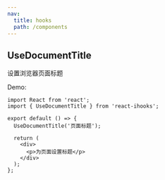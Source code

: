 ```yaml
---
nav:
  title: hooks
  path: /components
---
```


## UseDocumentTitle

设置浏览器页面标题

Demo:

```tsx
import React from 'react';
import { UseDocumentTitle } from 'react-ihooks';

export default () => {
  UseDocumentTitle('页面标题');

  return (
    <div>
      <p>为页面设置标题</p>
    </div>
  );
};
```
